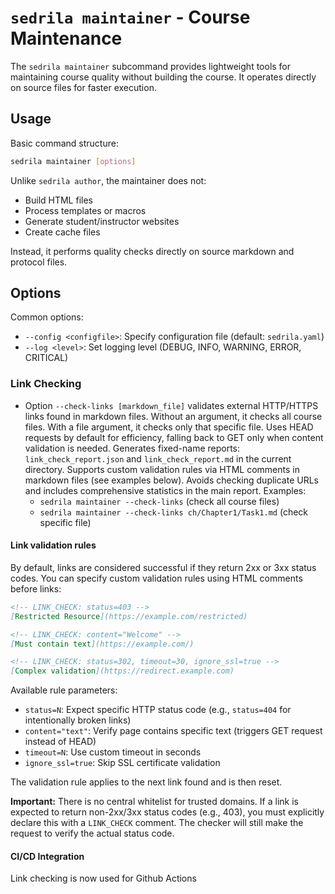 # `sedrila maintainer` - Course Maintenance

The `sedrila maintainer` subcommand provides lightweight tools for maintaining course quality
without building the course. It operates directly on source files for faster execution.

## Usage

Basic command structure:

```bash
sedrila maintainer [options]
```

Unlike `sedrila author`, the maintainer does not:
- Build HTML files
- Process templates or macros
- Generate student/instructor websites
- Create cache files

Instead, it performs quality checks directly on source markdown and protocol files.

## Options

Common options:
- `--config <configfile>`: Specify configuration file (default: `sedrila.yaml`)
- `--log <level>`: Set logging level (DEBUG, INFO, WARNING, ERROR, CRITICAL)

### Link Checking

- Option `--check-links [markdown_file]` validates external HTTP/HTTPS links found in markdown files.
  Without an argument, it checks all course files. With a file argument, it checks only that specific file.
  Uses HEAD requests by default for efficiency, falling back to GET only when content validation is needed.
  Generates fixed-name reports: `link_check_report.json` and `link_check_report.md` in the current directory.
  Supports custom validation rules via HTML comments in markdown files (see examples below).
  Avoids checking duplicate URLs and includes comprehensive statistics in the main report.
  Examples: 
  - `sedrila maintainer --check-links` (check all course files)
  - `sedrila maintainer --check-links ch/Chapter1/Task1.md` (check specific file)

#### Link validation rules

By default, links are considered successful if they return 2xx or 3xx status codes.
You can specify custom validation rules using HTML comments before links:

```markdown
<!-- LINK_CHECK: status=403 -->
[Restricted Resource](https://example.com/restricted)

<!-- LINK_CHECK: content="Welcome" -->
[Must contain text](https://example.com/)

<!-- LINK_CHECK: status=302, timeout=30, ignore_ssl=true -->
[Complex validation](https://redirect.example.com)
```

Available rule parameters:
- `status=N`: Expect specific HTTP status code (e.g., `status=404` for intentionally broken links)
- `content="text"`: Verify page contains specific text (triggers GET request instead of HEAD)
- `timeout=N`: Use custom timeout in seconds
- `ignore_ssl=true`: Skip SSL certificate validation

The validation rule applies to the next link found and is then reset.

**Important:** There is no central whitelist for trusted domains. If a link is expected to return
non-2xx/3xx status codes (e.g., 403), you must explicitly declare this with a `LINK_CHECK` comment.
The checker will still make the request to verify the actual status code.

#### CI/CD Integration

Link checking is now used for Github Actions

